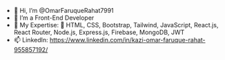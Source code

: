- 👋 Hi, I’m @OmarFaruqueRahat7991
- 👀 I’m a Front-End Developer
- 🌱 My Expertise: 	HTML, CSS, Bootstrap, Tailwind, JavaScript, React.js, React Router, Node.js, Express.js, Firebase, MongoDB, JWT 
- 📫 LinkedIn: https://www.linkedin.com/in/kazi-omar-faruque-rahat-955857192/


